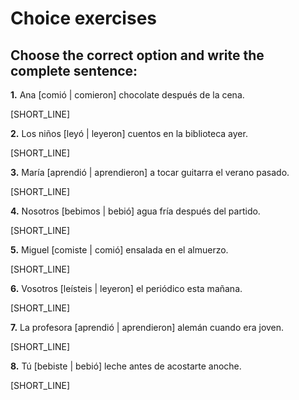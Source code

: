 # Choice exercises

## Choose the correct option and write the complete sentence:

**1.** Ana [comió | comieron] chocolate después de la cena.

[SHORT_LINE]

**2.** Los niños [leyó | leyeron] cuentos en la biblioteca ayer.

[SHORT_LINE]

**3.** María [aprendió | aprendieron] a tocar guitarra el verano pasado.

[SHORT_LINE]

**4.** Nosotros [bebimos | bebió] agua fría después del partido.

[SHORT_LINE]

**5.** Miguel [comiste | comió] ensalada en el almuerzo.

[SHORT_LINE]

**6.** Vosotros [leísteis | leyeron] el periódico esta mañana.

[SHORT_LINE]

**7.** La profesora [aprendió | aprendieron] alemán cuando era joven.

[SHORT_LINE]

**8.** Tú [bebiste | bebió] leche antes de acostarte anoche.

[SHORT_LINE]